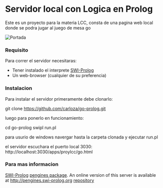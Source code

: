 # Servidor local con Logica en Prolog

Este es un proyecto para la materia LCC, consta de una pagina web local
donde se podra jugar al juego de mesa go

![Portada](https://user-images.githubusercontent.com/11465860/57962153-5aa5b380-78ea-11e9-956f-6f4d3132f461.png)

### Requisito

Para correr el servidor necesitaras:

  * Tener instalado el interprete [SWI-Prolog](http://www.swi-prolog.org)
  * Un web-browser (cualquier de su preferencia)

### Instalacion

Para instalar el servidor primeramente debe clonarlo:

  git clone https://github.com/carloza/go-prolog.git

luego para ponerlo en funcionamiento:

  cd go-prolog
  swipl run.pl

para usurio de windows navergar hasta la carpeta clonada y ejecutar run.pl

el servidor escuchara el puerto local 3030: http://localhost:3030/apps/proylcc/go.html

### Para mas informacion

[SWI-Prolog](http://www.swi-prolog.org)
[pengines package](http://www.swi-prolog.org/pldoc/doc_for?object=section%28%27packages/pengines.html%27%29).
An online version of this server is available at
http://pengines.swi-prolog.org
[repository](https://github.com/SWI-Prolog/pengines/)